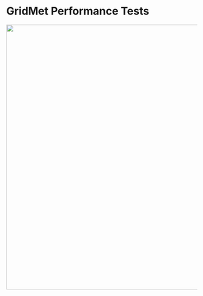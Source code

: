 GridMet Performance Tests
=========================

<img src="https://github.com/Hippocampome-Org/hco_dev_docs/blob/master/media/performance_tests/n1.jpg?raw=true"  width="700">